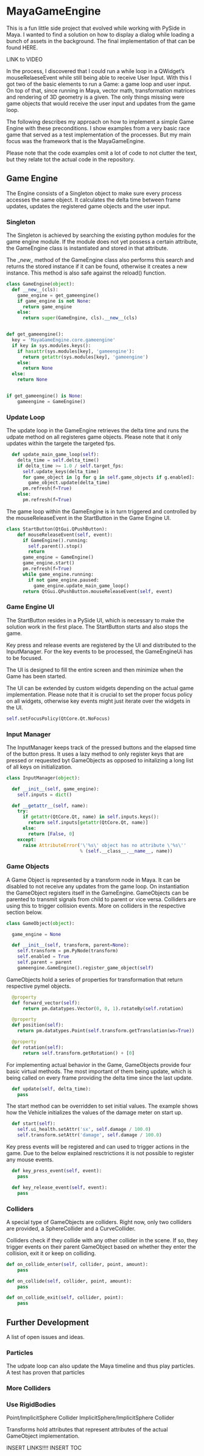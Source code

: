 # MayaGameEngine

This is a fun little side project that evolved while working with PySide in Maya.
I wanted to find a solution on how to display a dialog while loading a bunch of assets in the background. The final implementation of that can be found HERE.

LINK to VIDEO

In the process, I discovered that I could run a while loop in a QWidget’s mouseRelaeseEvent while still being able to receive User Input.
With this I got two of the basic elements to run a Game: a game loop and user input. On top of that, since running in Maya, vector math, transformation matrices and rendering of 3D geometry is a given.
The only things missing were game objects that would receive the user input and updates from the game loop.

The following describes my approach on how to implement a simple Game Engine with these preconditions. I show examples from a very basic race game that served as a test implementation of the processes. But my main focus was the framework that is the MayaGameEngine.

Please note that the code examples omit a lot of code to not clutter the text, but they relate tot the actual code in the repository.

## Game Engine
The Engine consists of a Singleton object to make sure every process accesses the same object.
It calculates the delta time between frame updates, updates the registered game objects and the user input.

### Singleton
The Singleton is achieved by searching the existing python modules for the game engine module. If the module does not yet possess a certain attribute, the GameEngine class is instantiated and stored in that attribute.

The \__new__ method of the GameEngine class also performs this search and returns the stored instance if it can be found, otherwise it creates a new instance.
This method is also safe against the reload() function.

```python
class GameEngine(object):
  def __new__(cls):
    game_engine = get_gameengine()
    if game_engine is not None:
      return game_engine
    else:
      return super(GameEngine, cls).__new__(cls)


def get_gameengine():
  key = 'MayaGameEngine.core.gameengine'
  if key in sys.modules.keys():
    if hasattr(sys.modules[key], 'gameengine'):
      return getattr(sys.modules[key], 'gameengine')
    else:
      return None
  else:
    return None


if get_gameengine() is None:
    gameengine = GameEngine()
```

### Update Loop

The update loop in the GameEngine retrieves the delta time and runs the udpate method on all registeres game objects.
Please note that it only updates within the targete the targeted fps.

```python
  def update_main_game_loop(self):
    delta_time = self.delta_time()
    if delta_time >= 1.0 / self.target_fps:
      self.update_keys(delta_time)
      for game_object in [g for g in self.game_objects if g.enabled]:
        game_object.update(delta_time)
      pm.refresh(f=True)
    else:
      pm.refresh(f=True)
```

The game loop within the GameEngine is in turn triggered and controlled by the mouseReleaseEvent in the StartButton in the Game Engine UI.

```python
class StartButton(QtGui.QPushButton):
    def mouseReleaseEvent(self, event):
      if GameEngine().running:
        self.parent().stop()
        return
      game_engine = GameEngine()
      game_engine.start()
      pm.refresh(f=True)
      while game_engine.running:
        if not game_engine.paused:
          game_engine.update_main_game_loop()
      return QtGui.QPushButton.mouseReleaseEvent(self, event)
```

### Game Engine UI
The StartButton resides in a PySide UI, which is necessary to make the solution work in the first place.
The StartButton starts and also stops the game. 

Key press and release events are registered by the UI and distributed to the InputManager.
For the key events to be processed, the GameEngineUi has to be focused. 

The UI is designed to fill the entire screen and then minimize when the Game has been started.

The UI can be extended by custom widgets depending on the actual game implementation. Please note that it is crucial to set the proper focus policy on all widgets, otherwise key events might just iterate over the widgets in the UI.

```python
self.setFocusPolicy(QtCore.Qt.NoFocus)
```

### Input Manager
The InputManager keeps track of the pressed buttons and the elapsed time of the button press.
It uses a lazy method to only register keys that are pressed or requested byt GameObjects as opposed to initalizing a long list of all keys on initialization.

```python
class InputManager(object):

  def __init__(self, game_engine):
    self.inputs = dict()

  def __getattr__(self, name):
    try:
      if getattr(QtCore.Qt, name) in self.inputs.keys():
        return self.inputs[getattr(QtCore.Qt, name)]
      else:
        return [False, 0]
    except:
      raise AttributeError('\'%s\' object has no attribute \'%s\''
                           % (self.__class__.__name__, name))
```

### Game Objects
A Game Object is represented by a transform node in Maya.
It can be disabled to not receive any updates from the game loop. 
On instantiation the GameObject registers itself in the GameEngine.
GameObjects can be parented to transmit signals from child to parent or vice versa. Colliders are using this to trigger collision events. More on colliders in the respective section below.

```python
class GameObject(object):

  game_engine = None

  def __init__(self, transform, parent=None):
    self.transform = pm.PyNode(transform)
    self.enabled = True
    self.parent = parent
    gameengine.GameEngine().register_game_object(self)
```

GameObjects hold a series of properties for transformation that return respective pymel objects.

```python
  @property
  def forward_vector(self):
      return pm.datatypes.Vector(0, 0, 1).rotateBy(self.rotation)

  @property
  def position(self):
    return pm.datatypes.Point(self.transform.getTranslation(ws=True))

  @property
  def rotation(self):
      return self.transform.getRotation() + [0]
```

For implementing actual behavior in the Game, GameObjects provide four basic virtual methods.
The most important of them being update, which is being called on every frame providing the delta time since the last update.

```python
  def update(self, delta_time):
    pass
```

The start method can be overridden to set initial values. The example shows how the Vehicle initializes the values of the damage meter on start up.

```python
  def start(self):
    self.ui_health.setAttr('sx', self.damage / 100.0)
    self.transform.setAttr('damage', self.damage / 100.0)
```

Key press events will be registered and can used to trigger actions in the game. Due to the below explained resctrictions it is not possible to register any mouse events.

```python
  def key_press_event(self, event):
    pass

  def key_release_event(self, event):
    pass
```

### Colliders
A special type of GameObjects are colliders.
Right now, only two colliders are provided, a SphereCollider and a CurveCollider.

Colliders check if they collide with any other collider in the scene. If so, they trigger events on their parent GameObject based on whether they enter the collision, exit it or keep on colliding.

```python
def on_collide_enter(self, collider, point, amount):
    pass

def on_collide(self, collider, point, amount):
    pass

def on_collide_exit(self, collider, point):
    pass
```

## Further Development
A list of open issues and ideas.

### Particles 
The udpate loop can also update the Maya timeline and thus play particles. A test has proven that particles 

### More Colliders

### Use RigidBodies

Point/ImplicitSphere Collider
ImplicitSphere/ImplicitSphere Collider

Transforms hold attributes that represent attributes of the actual GameObject implementation.


INSERT LINKS!!!!
INSERT TOC



